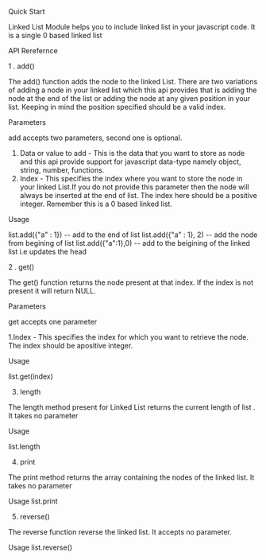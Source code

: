 Quick Start

Linked List Module helps you to include linked list in your javascript code. It is a single 0 based linked list

API Rerefernce 

1 . add()

The add() function adds the node to the linked List. There are two variations of adding a node in your linked list which this api provides that is adding the node at the end of the list or adding the node at any given position in your list. Keeping in mind the position specified should be a valid index.

Parameters 

add accepts two parameters, second one is optional.
1. Data or value to add - This is the data that you want to store as node and this api provide support for javascript data-type namely object, string, number, functions.
2. Index - This specifies the index where you want to store the node in your linked List.If you do not provide this parameter then the node will always be inserted at the end of list. The index here should be a positive integer. Remember this is a 0 based linked list. 

Usage


list.add({"a" : 1})  -- add to the end of list 
list.add({"a" : 1}, 2) -- add the node from begining of list
list.add({"a":1},0)  -- add to the beigining of the linked list i.e updates the head 


 2 . get()

The get() function returns the node present at that index. If the index is not present it will return NULL.  

Parameters 

get accepts one parameter

1.Index - This specifies the index for which you want to retrieve the node. The index should be apositive integer.

Usage

list.get(index)      

3. length

The length method present for Linked List returns the current length of list . It takes no parameter 

Usage

list.length 

4. print 

The print method returns the array containing the nodes of the linked list. It takes no parameter

Usage 
list.print

5. reverse()

The reverse function reverse the linked list. It accepts no parameter.

Usage
list.reverse()



       

